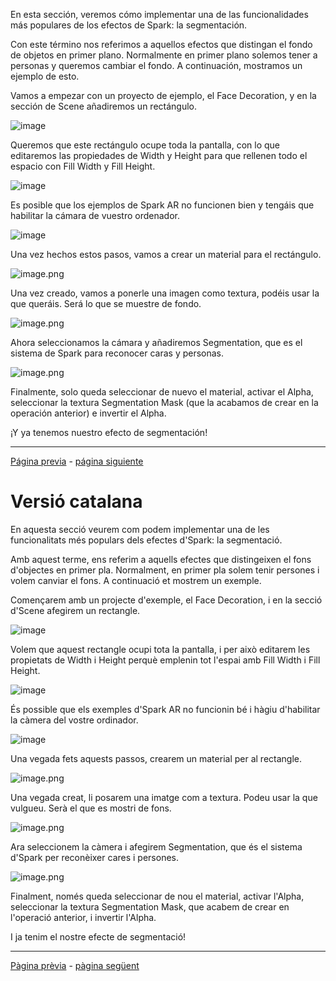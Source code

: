 En esta sección, veremos cómo implementar una de las funcionalidades más populares de los efectos de Spark: la segmentación.

Con este término nos referimos a aquellos efectos que distingan el fondo de objetos en primer plano. Normalmente en primer plano solemos tener a personas y queremos cambiar el fondo. A continuación, mostramos un ejemplo de esto.

Vamos a empezar con un proyecto de ejemplo, el Face Decoration, y en la sección de Scene añadiremos un rectángulo.

![image](uploads/a28f75897c580a7d45e20741d315b67f/image.png) 

Queremos que este rectángulo ocupe toda la pantalla, con lo que editaremos las propiedades de Width y Height para que rellenen todo el espacio con Fill Width y Fill Height.

![image](uploads/64464cc0dd3cc5813c3c13b0967f895c/image.png) 

Es posible que los ejemplos de Spark AR no funcionen bien y tengáis que habilitar la cámara de vuestro ordenador. 

![image](uploads/3d9665c0153a9c0b8f37df347cabc57d/image.png) 

Una vez hechos estos pasos, vamos a crear un material para el rectángulo. 

![image.png](uploads/e98e423431a73e1ffe6dfeeabd7a24c7/image.png)

Una vez creado, vamos a ponerle una imagen como textura, podéis usar la que queráis. Será lo que se muestre de fondo.

![image.png](uploads/4b21a91abc8ebcd59607b7dd5ae98331/image.png)

Ahora seleccionamos la cámara y añadiremos Segmentation, que es el sistema de Spark para reconocer caras y personas. 

![image.png](uploads/df6cada3b4a1ee2904e4b3ea3c86a9bd/image.png)

Finalmente, solo queda seleccionar de nuevo el material, activar el Alpha, seleccionar la textura Segmentation Mask (que la acabamos de crear en la operación anterior) e invertir el Alpha.

¡Y ya tenemos nuestro efecto de segmentación!

---
[Página previa](Patch-Editor.md) - [página siguiente](Sonido.md)



# Versió catalana

En aquesta secció veurem com podem implementar una de les funcionalitats més populars dels efectes d'Spark: la segmentació.

Amb aquest terme, ens referim a aquells efectes que distingeixen el fons d'objectes en primer pla. Normalment, en primer pla solem tenir persones i volem canviar el fons. A continuació et mostrem un exemple.

Començarem amb un projecte d'exemple, el Face Decoration, i en la secció d'Scene afegirem un rectangle.

![image](uploads/a28f75897c580a7d45e20741d315b67f/image.png) 

Volem que aquest rectangle ocupi tota la pantalla, i per això editarem les propietats de Width i Height perquè emplenin tot l'espai amb Fill Width i Fill Height.

![image](uploads/64464cc0dd3cc5813c3c13b0967f895c/image.png) 

És possible que els exemples d'Spark AR no funcionin bé i hàgiu d'habilitar la càmera del vostre ordinador. 

![image](uploads/3d9665c0153a9c0b8f37df347cabc57d/image.png) 

Una vegada fets aquests passos, crearem un material per al rectangle. 

![image.png](uploads/e98e423431a73e1ffe6dfeeabd7a24c7/image.png)

Una vegada creat, li posarem una imatge com a textura. Podeu usar la que vulgueu. Serà el que es mostri de fons.

![image.png](uploads/4b21a91abc8ebcd59607b7dd5ae98331/image.png)

Ara seleccionem la càmera i afegirem Segmentation, que és el sistema d'Spark per reconèixer cares i persones. 

![image.png](uploads/df6cada3b4a1ee2904e4b3ea3c86a9bd/image.png)

Finalment, només queda seleccionar de nou el material, activar l'Alpha, seleccionar la textura Segmentation Mask, que acabem de crear en l'operació anterior, i invertir l'Alpha.

I ja tenim el nostre efecte de segmentació!

---
[Pàgina prèvia](Patch-Editor.md) - [pàgina següent](Sonido.md)
